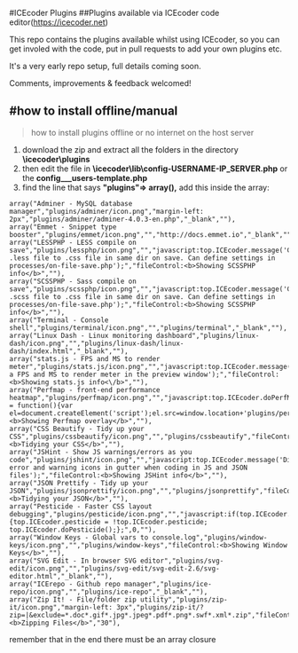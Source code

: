 #ICEcoder Plugins
##Plugins available via ICEcoder code editor(https://icecoder.net)

This repo contains the plugins available whilst using ICEcoder, so you can get involed with the code, put in pull requests to add your own plugins etc.

It's a very early repo setup, full details coming soon.

Comments, improvements & feedback welcomed!

#how to install offline/manual
------

>how to install plugins offline or no internet on the host server

1. download the zip and extract all the folders in the directory **\icecoder\plugins**
2. then edit the file in **\icecoder\lib\config-USERNAME-IP_SERVER.php** or the **config___users-template.php**
3. find the line that says **"plugins"=> array(),** add this inside the array:

```
array("Adminer - MySQL database manager","plugins/adminer/icon.png","margin-left: 2px","plugins/adminer/adminer-4.0.3-en.php","_blank",""),
array("Emmet - Snippet type booster","plugins/emmet/icon.png","","http://docs.emmet.io","_blank",""),
array("LESSPHP - LESS compile on save","plugins/lessphp/icon.png","","javascript:top.ICEcoder.message('Compiles .less file to .css file in same dir on save. Can define settings in processes/on-file-save.php');","fileControl:<b>Showing SCSSPHP info</b>",""),
array("SCSSPHP - Sass compile on save","plugins/scssphp/icon.png","","javascript:top.ICEcoder.message('Compiles .scss file to .css file in same dir on save. Can define settings in processes/on-file-save.php');","fileControl:<b>Showing SCSSPHP info</b>",""),
array("Terminal - Console shell","plugins/terminal/icon.png","","plugins/terminal","_blank",""),
array("Linux Dash - Linux monitoring dashboard","plugins/linux-dash/icon.png","","plugins/linux-dash/linux-dash/index.html","_blank",""),
array("stats.js - FPS and MS to render meter","plugins/stats.js/icon.png","","javascript:top.ICEcoder.message('Displays a FPS and MS to render meter in the preview window');","fileControl:<b>Showing stats.js info<\/b>",""),
array("Perfmap - front-end performance heatmap","plugins/perfmap/icon.png","","javascript:top.ICEcoder.doPerfMap = function(){var el=document.createElement('script');el.src=window.location+'plugins/perfmap/perfmap.js';top.ICEcoder.previewWindow.document.body.appendChild(el);};top.ICEcoder.doPerfMap();","fileControl:<b>Showing Perfmap overlay</b>",""),
array("CSS Beautify - Tidy up your CSS","plugins/cssbeautify/icon.png","","plugins/cssbeautify","fileControl:<b>Tidying your CSS</b>",""),
array("JSHint - Show JS warnings/errors as you code","plugins/jshint/icon.png","","javascript:top.ICEcoder.message('Displays error and warning icons in gutter when coding in JS and JSON files');","fileControl:<b>Showing JSHint info</b>",""),
array("JSON Prettify - Tidy up your JSON","plugins/jsonprettify/icon.png","","plugins/jsonprettify","fileControl:<b>Tidying your JSON</b>",""),
array("Pesticide - Faster CSS layout debugging","plugins/pesticide/icon.png","","javascript:if(top.ICEcoder.previewWindow){top.ICEcoder.pesticide = !top.ICEcoder.pesticide; top.ICEcoder.doPesticide();};",0,""),
array("Window Keys - Global vars to console.log","plugins/window-keys/icon.png","","plugins/window-keys","fileControl:<b>Showing Window Keys</b>",""),
array("SVG Edit - In browser SVG editor","plugins/svg-edit/icon.png","","plugins/svg-edit/svg-edit-2.6/svg-editor.html","_blank",""),
array("ICErepo - Github repo manager","plugins/ice-repo/icon.png","","plugins/ice-repo","_blank",""),
array("Zip It! - File/folder zip utility","plugins/zip-it/icon.png","margin-left: 3px","plugins/zip-it/?zip=|&exclude=*.doc*.gif*.jpg*.jpeg*.pdf*.png*.swf*.xml*.zip","fileControl:<b>Zipping Files</b>","30"),
```

remember that in the end there must be an array closure

